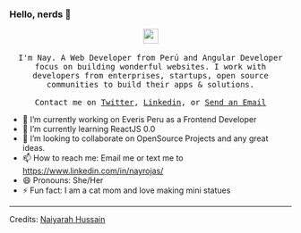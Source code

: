 ### Hello, nerds 👋

<p align="center">
  <img src="https://user-images.githubusercontent.com/5679180/79618120-0daffb80-80be-11ea-819e-d2b0fa904d07.gif" width="27px">
  <br><br>
  <samp>
I'm Nay. A Web Developer from Perú and Angular Developer focus on building wonderful websites. I work with developers from enterprises, startups, open source communities to build their apps & solutions.
     <br><br>Contact me on <a href="https://twitter.com/NayRojas_">Twitter</a>, <a href="https://www.linkedin.com/in/nayrojas/">Linkedin</a>, or <a href="mailto:nayllen.rojas@gmail.com">Send an Email</a>
  </samp>
</p>


- 🔭 I’m currently working on Everis Peru as a Frontend Developer
- 🌱 I’m currently learning ReactJS 0.0 
- 👯 I’m looking to collaborate on OpenSource Projects and any great ideas.
- 📫 How to reach me: Email me or text me to https://www.linkedin.com/in/nayrojas/
- 😄 Pronouns: She/Her
- ⚡ Fun fact: I am a cat mom and love making mini statues











-----
Credits: [Naiyarah Hussain](https://github.com/naisofly)
